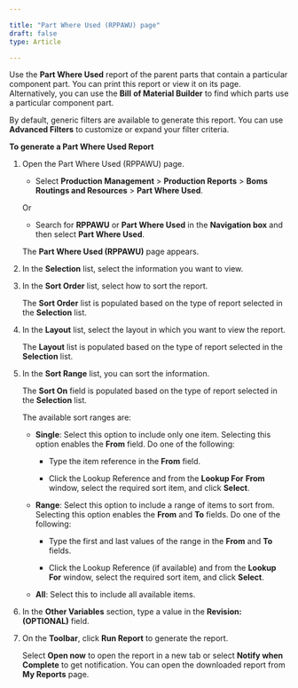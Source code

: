 ```yaml
---

title: "Part Where Used (RPPAWU) page"
draft: false
type: Article

---
```


Use the **Part Where Used** report of the parent parts that contain a particular component part. You can print this report or view it on its page. Alternatively, you can use the **Bill** **of Material Builder** to find which parts use a particular component part.

By default, generic filters are available to generate this report. You can use **Advanced Filters** to customize or expand your filter criteria. 

**To generate a Part Where Used Report**

1. Open the Part Where Used (RPPAWU) page.

    - Select **Production Management** > **Production Reports** > **Boms Routings and Resources** > **Part Where Used**.

    Or

    - Search for **RPPAWU** or **Part Where Used** in the **Navigation box** and then select **Part Where Used**.

   The **Part Where Used (RPPAWU)** page appears.

2. In the **Selection** list, select the information you want to view.

3. In the **Sort Order** list, select how to sort the report.

    The **Sort Order** list is populated based on the type of report selected in the **Selection** list.

4. In the **Layout** list, select the layout in which you want to view the report.

    The **Layout** list is populated based on the type of report selected in the **Selection** list.

5. In the **Sort Range** list, you can sort the information.

    The **Sort On** field is populated based on the type of report selected in the **Selection** list.

    The available sort ranges are:

    - **Single**: Select this option to include only one item. Selecting this option enables the **From** field. Do one of the following:

        - Type the item reference in the **From** field.

        - Click the Lookup Reference and from the **Lookup For** **From** window, select the required sort item, and click **Select**.

    - **Range**: Select this option to include a range of items to sort from. Selecting this option enables the **From** and **To** fields. Do one of the following:

        - Type the first and last values of the range in the **From** and **To** fields.

        - Click the Lookup Reference (if available) and from the **Lookup For** window, select the required sort item, and click **Select**.

    - **All**: Select this to include all available items.

6. In the **Other Variables** section, type a value in the **Revision: (OPTIONAL)** field.

7. On the **Toolbar**, click **Run Report** to generate the report.

    Select **Open now** to open the report in a new tab or select **Notify when Complete** to get notification. You can open the downloaded report from **My Reports** page.

​